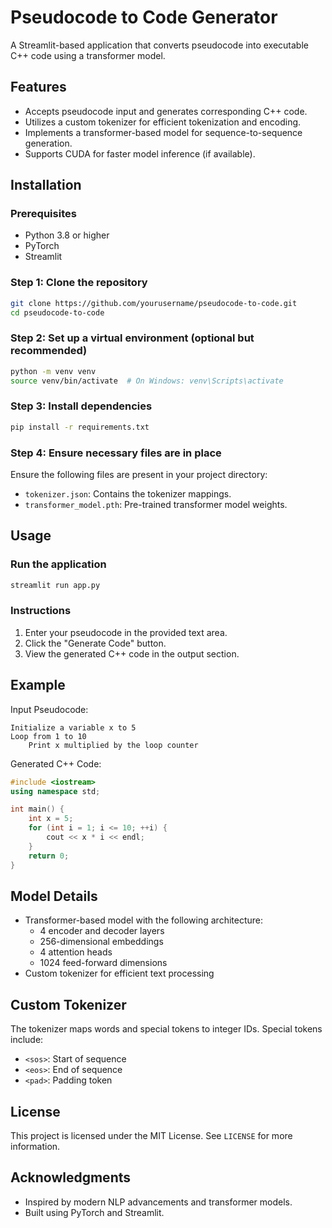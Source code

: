 # Pseudocode to Code Generator

A Streamlit-based application that converts pseudocode into executable C++ code using a transformer model.

## Features
- Accepts pseudocode input and generates corresponding C++ code.
- Utilizes a custom tokenizer for efficient tokenization and encoding.
- Implements a transformer-based model for sequence-to-sequence generation.
- Supports CUDA for faster model inference (if available).

## Installation

### Prerequisites
- Python 3.8 or higher
- PyTorch
- Streamlit

### Step 1: Clone the repository
```bash
git clone https://github.com/yourusername/pseudocode-to-code.git
cd pseudocode-to-code
```

### Step 2: Set up a virtual environment (optional but recommended)
```bash
python -m venv venv
source venv/bin/activate  # On Windows: venv\Scripts\activate
```

### Step 3: Install dependencies
```bash
pip install -r requirements.txt
```

### Step 4: Ensure necessary files are in place
Ensure the following files are present in your project directory:
- `tokenizer.json`: Contains the tokenizer mappings.
- `transformer_model.pth`: Pre-trained transformer model weights.

## Usage

### Run the application
```bash
streamlit run app.py
```

### Instructions
1. Enter your pseudocode in the provided text area.
2. Click the "Generate Code" button.
3. View the generated C++ code in the output section.

## Example
Input Pseudocode:
```plaintext
Initialize a variable x to 5
Loop from 1 to 10
    Print x multiplied by the loop counter
```

Generated C++ Code:
```cpp
#include <iostream>
using namespace std;

int main() {
    int x = 5;
    for (int i = 1; i <= 10; ++i) {
        cout << x * i << endl;
    }
    return 0;
}
```

## Model Details
- Transformer-based model with the following architecture:
    - 4 encoder and decoder layers
    - 256-dimensional embeddings
    - 4 attention heads
    - 1024 feed-forward dimensions
- Custom tokenizer for efficient text processing

## Custom Tokenizer
The tokenizer maps words and special tokens to integer IDs. Special tokens include:
- `<sos>`: Start of sequence
- `<eos>`: End of sequence
- `<pad>`: Padding token

## License
This project is licensed under the MIT License. See `LICENSE` for more information.

## Acknowledgments
- Inspired by modern NLP advancements and transformer models.
- Built using PyTorch and Streamlit.


